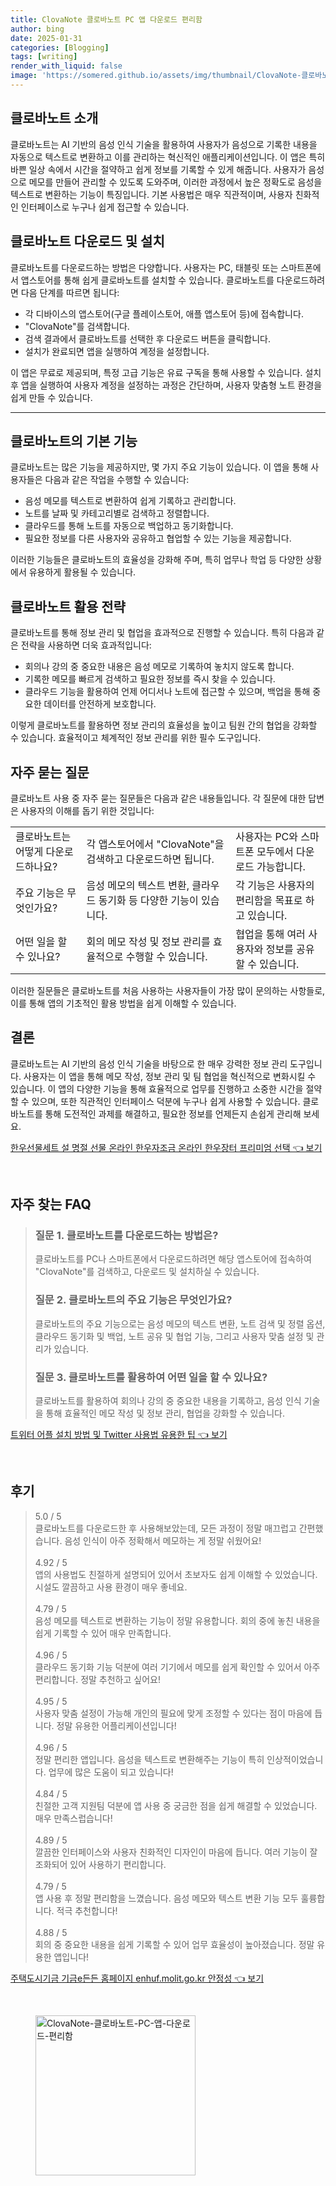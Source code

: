 ```yaml
---
title: ClovaNote 클로바노트 PC 앱 다운로드 편리함
author: bing
date: 2025-01-31
categories: [Blogging]
tags: [writing]
render_with_liquid: false
image: 'https://somered.github.io/assets/img/thumbnail/ClovaNote-클로바노트-PC-앱-다운로드-편리함.webp'
---
```



<h2 id='클로바노트_소개'>클로바노트 소개</h2>

<p>클로바노트는 AI 기반의 음성 인식 기술을 활용하여 사용자가 음성으로 기록한 내용을 자동으로 텍스트로 변환하고 이를 관리하는 혁신적인 애플리케이션입니다. 이 앱은 특히 바쁜 일상 속에서 시간을 절약하고 쉽게 정보를 기록할 수 있게 해줍니다. 사용자가 음성으로 메모를 만들어 관리할 수 있도록 도와주며, 이러한 과정에서 높은 정확도로 음성을 텍스트로 변환하는 기능이 특징입니다. 기본 사용법은 매우 직관적이며, 사용자 친화적인 인터페이스로 누구나 쉽게 접근할 수 있습니다.</p>

<h2 id='클로바노트_다운로드_및_설치'>클로바노트 다운로드 및 설치</h2>

<p>클로바노트를 다운로드하는 방법은 다양합니다. 사용자는 PC, 태블릿 또는 스마트폰에서 앱스토어를 통해 쉽게 클로바노트를 설치할 수 있습니다. 클로바노트를 다운로드하려면 다음 단계를 따르면 됩니다:</p>

<ul>
    <li>각 디바이스의 앱스토어(구글 플레이스토어, 애플 앱스토어 등)에 접속합니다.</li>
    <li>"ClovaNote"를 검색합니다.</li>
    <li>검색 결과에서 클로바노트를 선택한 후 다운로드 버튼을 클릭합니다.</li>
    <li>설치가 완료되면 앱을 실행하여 계정을 설정합니다.</li>
</ul>

<p>이 앱은 무료로 제공되며, 특정 고급 기능은 유료 구독을 통해 사용할 수 있습니다. 설치 후 앱을 실행하여 사용자 계정을 설정하는 과정은 간단하며, 사용자 맞춤형 노트 환경을 쉽게 만들 수 있습니다.</p>

<hr />

<h2 id='클로바노트의_기본_기능'>클로바노트의 기본 기능</h2>

<p>클로바노트는 많은 기능을 제공하지만, 몇 가지 주요 기능이 있습니다. 이 앱을 통해 사용자들은 다음과 같은 작업을 수행할 수 있습니다:</p>

<ul>
    <li>음성 메모를 텍스트로 변환하여 쉽게 기록하고 관리합니다.</li>
    <li>노트를 날짜 및 카테고리별로 검색하고 정렬합니다.</li>
    <li>클라우드를 통해 노트를 자동으로 백업하고 동기화합니다.</li>
    <li>필요한 정보를 다른 사용자와 공유하고 협업할 수 있는 기능을 제공합니다.</li>
</ul>

<p>이러한 기능들은 클로바노트의 효율성을 강화해 주며, 특히 업무나 학업 등 다양한 상황에서 유용하게 활용될 수 있습니다.</p>

<h2 id='클로바노트_활용_전략'>클로바노트 활용 전략</h2>

<p>클로바노트를 통해 정보 관리 및 협업을 효과적으로 진행할 수 있습니다. 특히 다음과 같은 전략을 사용하면 더욱 효과적입니다:</p>

<ul>
    <li>회의나 강의 중 중요한 내용은 음성 메모로 기록하여 놓치지 않도록 합니다.</li>
    <li>기록한 메모를 빠르게 검색하고 필요한 정보를 즉시 찾을 수 있습니다.</li>
    <li>클라우드 기능을 활용하여 언제 어디서나 노트에 접근할 수 있으며, 백업을 통해 중요한 데이터를 안전하게 보호합니다.</li>
</ul>

<p>이렇게 클로바노트를 활용하면 정보 관리의 효율성을 높이고 팀원 간의 협업을 강화할 수 있습니다. 효율적이고 체계적인 정보 관리를 위한 필수 도구입니다.</p>

<h2 id='자주_묻는_질문'>자주 묻는 질문</h2>

<p>클로바노트 사용 중 자주 묻는 질문들은 다음과 같은 내용들입니다. 각 질문에 대한 답변은 사용자의 이해를 돕기 위한 것입니다:</p>

<table>
    <tr>
        <td>클로바노트는 어떻게 다운로드하나요?</td>
        <td>각 앱스토어에서 "ClovaNote"을 검색하고 다운로드하면 됩니다.</td>
        <td>사용자는 PC와 스마트폰 모두에서 다운로드 가능합니다.</td>
    </tr>
    <tr>
        <td>주요 기능은 무엇인가요?</td>
        <td>음성 메모의 텍스트 변환, 클라우드 동기화 등 다양한 기능이 있습니다.</td>
        <td>각 기능은 사용자의 편리함을 목표로 하고 있습니다.</td>
    </tr>
    <tr>
        <td>어떤 일을 할 수 있나요?</td>
        <td>회의 메모 작성 및 정보 관리를 효율적으로 수행할 수 있습니다.</td>
        <td>협업을 통해 여러 사용자와 정보를 공유할 수 있습니다.</td>
    </tr>
</table>

<p>이러한 질문들은 클로바노트를 처음 사용하는 사용자들이 가장 많이 문의하는 사항들로, 이를 통해 앱의 기초적인 활용 방법을 쉽게 이해할 수 있습니다.</p>

<h2 id='결론'>결론</h2>

<p>클로바노트는 AI 기반의 음성 인식 기술을 바탕으로 한 매우 강력한 정보 관리 도구입니다. 사용자는 이 앱을 통해 메모 작성, 정보 관리 및 팀 협업을 혁신적으로 변화시킬 수 있습니다. 이 앱의 다양한 기능을 통해 효율적으로 업무를 진행하고 소중한 시간을 절약할 수 있으며, 또한 직관적인 인터페이스 덕분에 누구나 쉽게 사용할 수 있습니다. 클로바노트를 통해 도전적인 과제를 해결하고, 필요한 정보를 언제든지 손쉽게 관리해 보세요.</p>


<p><a class="click-button" title="한우선물세트 설 명절 선물 온라인 한우자조금 온라인 한우장터 프리미엄 선택" href="https://somered.github.io/posts/%ED%95%9C%EC%9A%B0%EC%84%A0%EB%AC%BC%EC%84%B8%ED%8A%B8-%EC%84%A4-%EB%AA%85%EC%A0%88-%EC%84%A0%EB%AC%BC-%EC%98%A8%EB%9D%BC%EC%9D%B8-%ED%95%9C%EC%9A%B0%EC%9E%90%EC%A1%B0%EA%B8%88-%EC%98%A8%EB%9D%BC%EC%9D%B8-%ED%95%9C%EC%9A%B0%EC%9E%A5%ED%84%B0-%ED%94%84%EB%A6%AC%EB%AF%B8%EC%97%84-%EC%84%A0%ED%83%9D/" rel="dofollow">한우선물세트 설 명절 선물 온라인 한우자조금 온라인 한우장터 프리미엄 선택 👈 보기</a></p><br>
<h2 id='자주_찾는_FAQ'>자주 찾는 FAQ</h2>
<div itemscope="" itemtype="https://schema.org/FAQPage"> 
<blockquote> 
<div itemscope="" itemprop="mainEntity" itemtype="https://schema.org/Question"> 
<h3 itemprop="name">질문 1. 클로바노트를 다운로드하는 방법은?</h3> 
<div itemscope="" itemprop="acceptedAnswer" itemtype="https://schema.org/Answer"> 
<span itemprop="text"> 
<p>클로바노트를 PC나 스마트폰에서 다운로드하려면 해당 앱스토어에 접속하여 "ClovaNote"를 검색하고, 다운로드 및 설치하실 수 있습니다.</p> 
</span> 
</div> 
</div> 
<div itemscope="" itemprop="mainEntity" itemtype="https://schema.org/Question"> 
<h3 itemprop="name">질문 2. 클로바노트의 주요 기능은 무엇인가요?</h3> 
<div itemscope="" itemprop="acceptedAnswer" itemtype="https://schema.org/Answer"> 
<span itemprop="text"> 
<p>클로바노트의 주요 기능으로는 음성 메모의 텍스트 변환, 노트 검색 및 정렬 옵션, 클라우드 동기화 및 백업, 노트 공유 및 협업 기능, 그리고 사용자 맞춤 설정 및 관리가 있습니다.</p> 
</span> 
</div> 
</div> 
<div itemscope="" itemprop="mainEntity" itemtype="https://schema.org/Question"> 
<h3 itemprop="name">질문 3. 클로바노트를 활용하여 어떤 일을 할 수 있나요?</h3> 
<div itemscope="" itemprop="acceptedAnswer" itemtype="https://schema.org/Answer"> 
<span itemprop="text"> 
<p>클로바노트를 활용하여 회의나 강의 중 중요한 내용을 기록하고, 음성 인식 기술을 통해 효율적인 메모 작성 및 정보 관리, 협업을 강화할 수 있습니다.</p> 
</span> 
</div> 
</div> 
</blockquote> 
</div>
<p><a class="click-button" title="트위터 어플 설치 방법 및 Twitter 사용법 유용한 팁" href="https://somered.github.io/posts/%ED%8A%B8%EC%9C%84%ED%84%B0-%EC%96%B4%ED%94%8C-%EC%84%A4%EC%B9%98-%EB%B0%A9%EB%B2%95-%EB%B0%8F-Twitter-%EC%82%AC%EC%9A%A9%EB%B2%95-%EC%9C%A0%EC%9A%A9%ED%95%9C-%ED%8C%81/" rel="dofollow">트위터 어플 설치 방법 및 Twitter 사용법 유용한 팁 👈 보기</a></p><br>
<h2 id='후기'>후기</h2>
<div itemscope itemtype="https://schema.org/Product">
  <blockquote>
  <div itemprop="review" itemscope itemtype="https://schema.org/Review">
      <div itemprop="reviewRating" itemscope itemtype="https://schema.org/Rating"> <span itemprop="ratingValue">5.0</span> / <span itemprop="bestRating">5</span> </div>
      <span itemprop="reviewBody">클로바노트를 다운로드한 후 사용해보았는데, 모든 과정이 정말 매끄럽고 간편했습니다. 음성 인식이 아주 정확해서 메모하는 게 정말 쉬웠어요!</span>
  </div>
  <br>
  <div itemprop="review" itemscope itemtype="https://schema.org/Review">
      <div itemprop="reviewRating" itemscope itemtype="https://schema.org/Rating"> <span itemprop="ratingValue">4.92</span> / <span itemprop="bestRating">5</span> </div>
      <span itemprop="reviewBody">앱의 사용법도 친절하게 설명되어 있어서 초보자도 쉽게 이해할 수 있었습니다. 시설도 깔끔하고 사용 환경이 매우 좋네요.</span>
  </div>
  <br>
  <div itemprop="review" itemscope itemtype="https://schema.org/Review">
      <div itemprop="reviewRating" itemscope itemtype="https://schema.org/Rating"> <span itemprop="ratingValue">4.79</span> / <span itemprop="bestRating">5</span> </div>
      <span itemprop="reviewBody">음성 메모를 텍스트로 변환하는 기능이 정말 유용합니다. 회의 중에 놓친 내용을 쉽게 기록할 수 있어 매우 만족합니다.</span>
  </div>
  <br>
  <div itemprop="review" itemscope itemtype="https://schema.org/Review">
      <div itemprop="reviewRating" itemscope itemtype="https://schema.org/Rating"> <span itemprop="ratingValue">4.96</span> / <span itemprop="bestRating">5</span> </div>
      <span itemprop="reviewBody">클라우드 동기화 기능 덕분에 여러 기기에서 메모를 쉽게 확인할 수 있어서 아주 편리합니다. 정말 추천하고 싶어요!</span>
  </div>
  <br>
  <div itemprop="review" itemscope itemtype="https://schema.org/Review">
      <div itemprop="reviewRating" itemscope itemtype="https://schema.org/Rating"> <span itemprop="ratingValue">4.95</span> / <span itemprop="bestRating">5</span> </div>
      <span itemprop="reviewBody">사용자 맞춤 설정이 가능해 개인의 필요에 맞게 조정할 수 있다는 점이 마음에 듭니다. 정말 유용한 어플리케이션입니다!</span>
  </div>
  <br>
  <div itemprop="review" itemscope itemtype="https://schema.org/Review">
      <div itemprop="reviewRating" itemscope itemtype="https://schema.org/Rating"> <span itemprop="ratingValue">4.96</span> / <span itemprop="bestRating">5</span> </div>
      <span itemprop="reviewBody">정말 편리한 앱입니다. 음성을 텍스트로 변환해주는 기능이 특히 인상적이었습니다. 업무에 많은 도움이 되고 있습니다!</span>
  </div>
  <br>
  <div itemprop="review" itemscope itemtype="https://schema.org/Review">
      <div itemprop="reviewRating" itemscope itemtype="https://schema.org/Rating"> <span itemprop="ratingValue">4.84</span> / <span itemprop="bestRating">5</span> </div>
      <span itemprop="reviewBody">친절한 고객 지원팀 덕분에 앱 사용 중 궁금한 점을 쉽게 해결할 수 있었습니다. 매우 만족스럽습니다!</span>
  </div>
  <br>
  <div itemprop="review" itemscope itemtype="https://schema.org/Review">
      <div itemprop="reviewRating" itemscope itemtype="https://schema.org/Rating"> <span itemprop="ratingValue">4.89</span> / <span itemprop="bestRating">5</span> </div>
      <span itemprop="reviewBody">깔끔한 인터페이스와 사용자 친화적인 디자인이 마음에 듭니다. 여러 기능이 잘 조화되어 있어 사용하기 편리합니다.</span>
  </div>
  <br>
  <div itemprop="review" itemscope itemtype="https://schema.org/Review">
      <div itemprop="reviewRating" itemscope itemtype="https://schema.org/Rating"> <span itemprop="ratingValue">4.79</span> / <span itemprop="bestRating">5</span> </div>
      <span itemprop="reviewBody">앱 사용 후 정말 편리함을 느꼈습니다. 음성 메모와 텍스트 변환 기능 모두 훌륭합니다. 적극 추천합니다!</span>
  </div>
  <br>
  <div itemprop="review" itemscope itemtype="https://schema.org/Review">
      <div itemprop="reviewRating" itemscope itemtype="https://schema.org/Rating"> <span itemprop="ratingValue">4.88</span> / <span itemprop="bestRating">5</span> </div>
      <span itemprop="reviewBody">회의 중 중요한 내용을 쉽게 기록할 수 있어 업무 효율성이 높아졌습니다. 정말 유용한 앱입니다!</span>
  </div>
  </blockquote>
</div>
<p><a class="click-button" title="주택도시기금 기금e든든 홈페이지 enhuf.molit.go.kr 안정성" href="https://somered.github.io/posts/%EC%A3%BC%ED%83%9D%EB%8F%84%EC%8B%9C%EA%B8%B0%EA%B8%88-%EA%B8%B0%EA%B8%88e%EB%93%A0%EB%93%A0-%ED%99%88%ED%8E%98%EC%9D%B4%EC%A7%80-enhuf.molit.go.kr-%EC%95%88%EC%A0%95%EC%84%B1/" rel="dofollow">주택도시기금 기금e든든 홈페이지 enhuf.molit.go.kr 안정성 👈 보기</a></p><br>
<figure class="image"><img src="https://somered.github.io/assets/img/thumbnail/ClovaNote-클로바노트-PC-앱-다운로드-편리함.webp" alt="ClovaNote-클로바노트-PC-앱-다운로드-편리함" width="256" height="256"></figure>